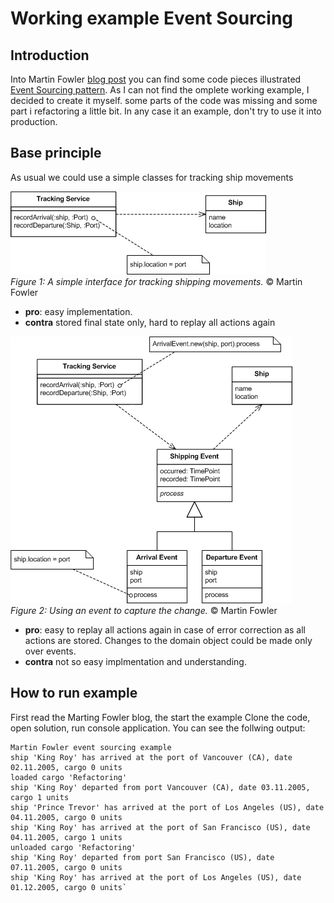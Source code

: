 # Working example Event Sourcing
## Introduction
Into Martin Fowler [blog post](https://martinfowler.com/eaaDev/EventSourcing.html) you can find some code pieces illustrated [Event Sourcing pattern](https://learn.microsoft.com/en-us/azure/architecture/patterns/event-sourcing).
As I can not find the omplete working example, I decided to create it myself. some parts of the code was missing and some part i refactoring a little bit. In any case it an example, don't try to use it into production.

## Base principle
As usual we could use a simple classes for tracking ship movements

![image](Images/simpleService.gif)  
*Figure 1: A simple interface for tracking shipping movements.* © Martin Fowler

- **pro**: easy implementation.  
- **contra** stored final state only, hard to replay all actions again

![image](Images/simpleEventCd.gif)  
*Figure 2: Using an event to capture the change.* © Martin Fowler

- **pro**: easy to replay all actions again in case of error correction as all actions are stored. Changes to the domain object could be made only over events.  
- **contra** not so easy implmentation and understanding.

## How to run example

First read the Marting Fowler blog, the start the example
Clone the code, open solution, run console application. You can see the follwing output:
```
Martin Fowler event sourcing example
ship 'King Roy' has arrived at the port of Vancouver (CA), date 02.11.2005, cargo 0 units
loaded cargo 'Refactoring'
ship 'King Roy' departed from port Vancouver (CA), date 03.11.2005, cargo 1 units
ship 'Prince Trevor' has arrived at the port of Los Angeles (US), date 04.11.2005, cargo 0 units
ship 'King Roy' has arrived at the port of San Francisco (US), date 04.11.2005, cargo 1 units
unloaded cargo 'Refactoring'
ship 'King Roy' departed from port San Francisco (US), date 07.11.2005, cargo 0 units
ship 'King Roy' has arrived at the port of Los Angeles (US), date 01.12.2005, cargo 0 units`
```